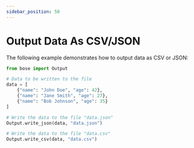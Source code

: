 ```yaml
---
sidebar_position: 50
---
```


# Output Data As CSV/JSON


The following example demonstrates how to output data as CSV or JSON:

```python 
from bose import Output

# Data to be written to the file
data = [
    {"name": "John Doe", "age": 42},
    {"name": "Jane Smith", "age": 27},
    {"name": "Bob Johnson", "age": 35}
]

# Write the data to the file "data.json"
Output.write_json(data, "data.json")

# Write the data to the file "data.csv"
Output.write_csv(data, "data.csv")
```